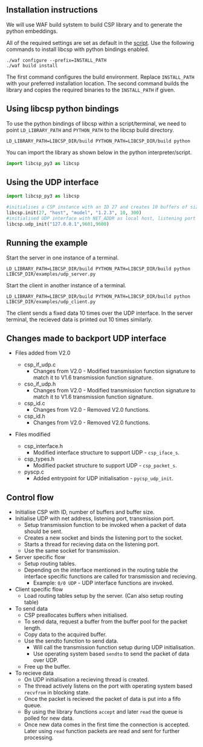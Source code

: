 ## Installation instructions

We will use WAF build sytstem to build CSP library and to generate the python embeddings.

All of the required settings are set as default in the [script](/wscript). Use the following commands to install libcsp with python bindings enabled.
```
./waf configure --prefix=INSTALL_PATH
./waf build install
```
The first command configures the build environment. Replace `INSTALL_PATH` with your preferred installation location. The second command builds the library and copies the required binaries to the `INSTALL_PATH` if given.

## Using libcsp python bindings

To use the python bindings of libcsp within a script/terminal, we need to point `LD_LIBRARY_PATH` and `PYTHON_PATH` to the libcsp build directory.  

```
LD_LIBRARY_PATH=LIBCSP_DIR/build PYTHON_PATH=LIBCSP_DIR/build python
```

You can import the library as shown below in the python interpreter/script.
```python
import libcsp_py3 as libcsp
```

## Using the UDP interface

```python
import libcsp_py3 as libcsp

#initialises a CSP instance with an ID 27 and creates 10 buffers of size 300 each
libcsp.init(27, "host", "model", "1.2.3", 10, 300)
#initialised UDP interface with NET_ADDR as local host, listening port 9601, transmitting port 9600
libcsp.udp_init("127.0.0.1",9601,9600)
```

## Running the example

Start the server in one instance of a terminal.
```
LD_LIBRARY_PATH=LIBCSP_DIR/build PYTHON_PATH=LIBCSP_DIR/build python LIBCSP_DIR/examples/udp_server.py
```
Start the client in another instance of a terminal.
```
LD_LIBRARY_PATH=LIBCSP_DIR/build PYTHON_PATH=LIBCSP_DIR/build python LIBCSP_DIR/examples/udp_client.py
```

The client sends a fixed data 10 times over the UDP interface.  In the server terminal, the recieved data is printed out 10 times similarly.

## Changes made to backport UDP interface

- Files added from V2.0
  - csp_if_udp.c 
    - Changes from V2.0 - Modified transmission function signature to match it to V1.6 transmission function signature.
  - cso_if_udp.h
    - Changes from V2.0 - Modified transmission function signature to match it to V1.6 transmission function signature.
  - csp_id.c
    - Changes from V2.0 - Removed V2.0 functions.
  - csp_id.h 
    - Changes from V2.0 - Removed V2.0 functions.

- Files modified
  - csp_interface.h
    - Modified interface structure to support UDP - `csp_iface_s`.
  - csp_types.h
    - Modified packet structure to support UDP - `csp_packet_s`.
  - pyscp.c
    - Added entrypoint for UDP initialisation - `pycsp_udp_init`.

## Control flow

- Initialise CSP with ID, number of buffers and buffer size.
- Initialise UDP with net address, listening port, transmission port.
  - Setup transmission function to be invoked when a packet of data should be sent.
  - Creates a new socket and binds the listening port to the socket.
  - Starts a thread for recieving data on the listening port.
  - Use the same socket for transmission.
- Server specific flow
  - Setup routing tables.
  - Depending on the interface mentioned in the routing table the interface specific functions are called for transmission and recieving.
    - Example: `0/0 UDP` - UDP interface functions are invoked.
- Client specific flow
  - Load routing tables setup by the server. (Can also setup routing table)
- To send data
  - CSP preallocates buffers when initialised.
  - To send data, request a buffer from the buffer pool for the packet length.
  - Copy data to the acquired buffer.
  - Use the sendto function to send data.
    - Will call the transmission function setup during UDP initialisation.
    - Use operating system based `sendto` to send the packet of data over UDP.
  - Free up the buffer.
- To recieve data
  - On UDP initialisation a recieving thread is created.
  - The thread actively listens on the port with operating system based `recvfrom` in blocking state.
  - Once the packet is recieved the packet of data is put into a fifo queue.
  - By using the library functions `accept` and later `read` the queue is polled for new data.
  - Once new data comes in the first time the connection is accepted. Later using `read` function packets are read and sent for further processing.
